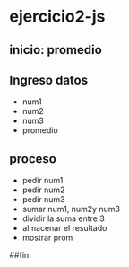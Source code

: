 # ejercicio2-js

## inicio: promedio
 
## Ingreso datos

- num1
- num2
- num3
- promedio

## proceso

 - pedir num1
 - pedir num2
 - pedir num3
 - sumar num1, num2y num3
 - dividir  la suma entre 3
 - almacenar el resultado
 - mostrar prom

##fin
